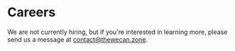 # Careers
We are not currently hiring, but if you're interested in learning more, please send us a message at contact@thewecan.zone. 